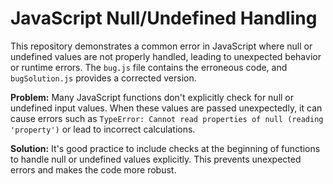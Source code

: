 # JavaScript Null/Undefined Handling

This repository demonstrates a common error in JavaScript where null or undefined values are not properly handled, leading to unexpected behavior or runtime errors. The `bug.js` file contains the erroneous code, and `bugSolution.js` provides a corrected version.

**Problem:**
Many JavaScript functions don't explicitly check for null or undefined input values. When these values are passed unexpectedly, it can cause errors such as `TypeError: Cannot read properties of null (reading 'property')` or lead to incorrect calculations.

**Solution:**
It's good practice to include checks at the beginning of functions to handle null or undefined values explicitly.  This prevents unexpected errors and makes the code more robust.